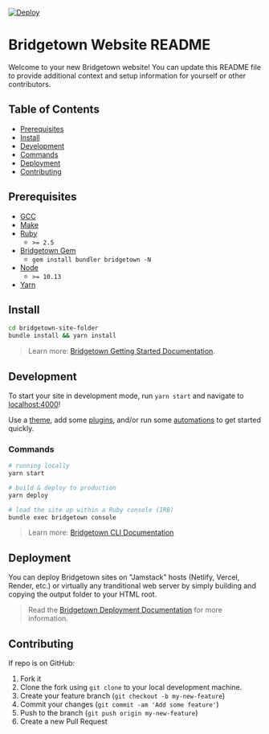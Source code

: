 [![Deploy](https://github.com/comunidadrubymx/comunidadrubymx.github.io/actions/workflows/deploy.yml/badge.svg)](https://github.com/comunidadrubymx/comunidadrubymx.github.io/actions/workflows/deploy.yml)

# Bridgetown Website README

Welcome to your new Bridgetown website! You can update this README file to provide additional context and setup information for yourself or other contributors.

## Table of Contents

- [Prerequisites](#prerequisites)
- [Install](#install)
- [Development](#development)
- [Commands](#commands)
- [Deployment](#deployment)
- [Contributing](#contributing)

## Prerequisites

- [GCC](https://gcc.gnu.org/install/)
- [Make](https://www.gnu.org/software/make/)
- [Ruby](https://www.ruby-lang.org/en/downloads/)
  - `>= 2.5`
- [Bridgetown Gem](https://rubygems.org/gems/bridgetown)
  - `gem install bundler bridgetown -N`
- [Node](https://nodejs.org)
  - `>= 10.13`
- [Yarn](https://yarnpkg.com)

## Install

```sh
cd bridgetown-site-folder
bundle install && yarn install
```
> Learn more: [Bridgetown Getting Started Documentation](https://www.bridgetownrb.com/docs/).

## Development

To start your site in development mode, run `yarn start` and navigate to [localhost:4000](https://localhost:4000/)!

Use a [theme](https://github.com/topics/bridgetown-theme), add some [plugins](https://www.bridgetownrb.com/plugins/), and/or run some [automations](https://github.com/topics/bridgetown-automation) to get started quickly.

### Commands

```sh
# running locally
yarn start

# build & deploy to production
yarn deploy

# load the site up within a Ruby console (IRB)
bundle exec bridgetown console
```

> Learn more: [Bridgetown CLI Documentation](https://www.bridgetownrb.com/docs/command-line-usage)

## Deployment

You can deploy Bridgetown sites on "Jamstack" hosts (Netlify, Vercel, Render, etc.) or virtually any tranditional web server by simply building and copying the output folder to your HTML root.

> Read the [Bridgetown Deployment Documentation](https://www.bridgetownrb.com/docs/deployment) for more information.

## Contributing

If repo is on GitHub:

1. Fork it
2. Clone the fork using `git clone` to your local development machine.
3. Create your feature branch (`git checkout -b my-new-feature`)
4. Commit your changes (`git commit -am 'Add some feature'`)
5. Push to the branch (`git push origin my-new-feature`)
6. Create a new Pull Request
